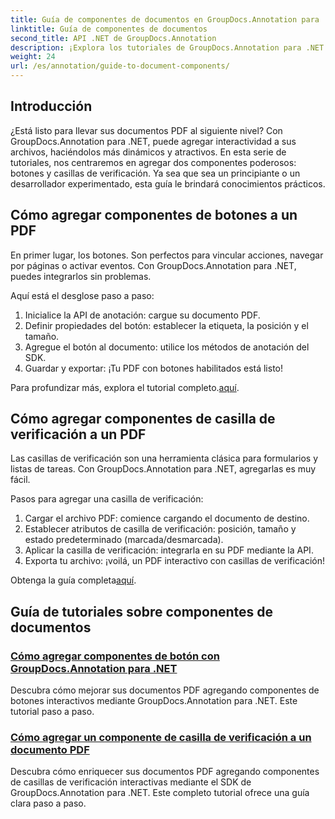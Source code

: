 ```yaml
---
title: Guía de componentes de documentos en GroupDocs.Annotation para .NET
linktitle: Guía de componentes de documentos
second_title: API .NET de GroupDocs.Annotation
description: ¡Explora los tutoriales de GroupDocs.Annotation para .NET! Aprende paso a paso a agregar botones interactivos y casillas de verificación a documentos PDF con facilidad.
weight: 24
url: /es/annotation/guide-to-document-components/
---
```

## Introducción

¿Está listo para llevar sus documentos PDF al siguiente nivel? Con GroupDocs.Annotation para .NET, puede agregar interactividad a sus archivos, haciéndolos más dinámicos y atractivos. En esta serie de tutoriales, nos centraremos en agregar dos componentes poderosos: botones y casillas de verificación. Ya sea que sea un principiante o un desarrollador experimentado, esta guía le brindará conocimientos prácticos.  

## Cómo agregar componentes de botones a un PDF  

En primer lugar, los botones. Son perfectos para vincular acciones, navegar por páginas o activar eventos. Con GroupDocs.Annotation para .NET, puedes integrarlos sin problemas.  

Aquí está el desglose paso a paso:  
1. Inicialice la API de anotación: cargue su documento PDF.  
2. Definir propiedades del botón: establecer la etiqueta, la posición y el tamaño.  
3. Agregue el botón al documento: utilice los métodos de anotación del SDK.  
4. Guardar y exportar: ¡Tu PDF con botones habilitados está listo!  

 Para profundizar más, explora el tutorial completo.[aquí](./adding-button-component/).  

## Cómo agregar componentes de casilla de verificación a un PDF  

Las casillas de verificación son una herramienta clásica para formularios y listas de tareas. Con GroupDocs.Annotation para .NET, agregarlas es muy fácil.  

Pasos para agregar una casilla de verificación:  
1. Cargar el archivo PDF: comience cargando el documento de destino.  
2. Establecer atributos de casilla de verificación: posición, tamaño y estado predeterminado (marcada/desmarcada).  
3. Aplicar la casilla de verificación: integrarla en su PDF mediante la API.  
4. Exporta tu archivo: ¡voilá, un PDF interactivo con casillas de verificación!  

Obtenga la guía completa[aquí](./adding-checkbox-component/).  

## Guía de tutoriales sobre componentes de documentos
### [Cómo agregar componentes de botón con GroupDocs.Annotation para .NET](./adding-button-component/)
Descubra cómo mejorar sus documentos PDF agregando componentes de botones interactivos mediante GroupDocs.Annotation para .NET. Este tutorial paso a paso.
### [Cómo agregar un componente de casilla de verificación a un documento PDF](./adding-checkbox-component/)
Descubra cómo enriquecer sus documentos PDF agregando componentes de casillas de verificación interactivas mediante el SDK de GroupDocs.Annotation para .NET. Este completo tutorial ofrece una guía clara paso a paso.